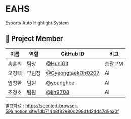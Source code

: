 # EAHS
Esports Auto Highlight System

## 👥 Project Member

| 이름 | 역할 | GitHub ID | 비고 |
|------|------|-----------|------|
| 홍훈의 | 팀장 | [@HuniGit](https://github.com/HuniGit) | 총괄 PM |
| 오경택 | 부팀장 | [@GyeongtaekOh0207](https://github.com/GyeongtaekOh0207) | AI |
| 임정환 | 팀원 | [@younghee](https://github.com/younghee) | AI |
| 조정호 | 팀원 | [@jjh9708](https://github.com/jjh9708) | AI |

발표자료 : https://scented-browser-59a.notion.site/1db71448f82e80d298dfd24d47d9aa0f
